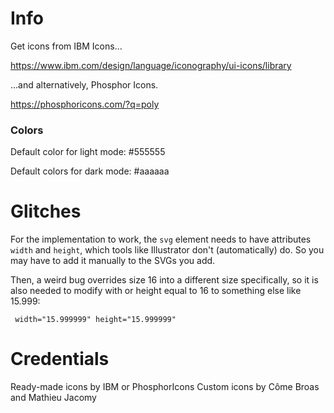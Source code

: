 # Info

Get icons from IBM Icons...

https://www.ibm.com/design/language/iconography/ui-icons/library

...and alternatively, Phosphor Icons.

https://phosphoricons.com/?q=poly


### Colors

Default color for light mode: #555555

Default colors for dark mode: #aaaaaa


# Glitches

For the implementation to work, the ```svg``` element needs to have attributes ```width``` and ```height```, which tools like Illustrator don't (automatically) do. So you may have to add it manually to the SVGs you add.

Then, a weird bug overrides size 16 into a different size specifically, so it is also needed to modify with or height equal to 16 to something else like 15.999:

```
 width="15.999999" height="15.999999"
```


# Credentials

Ready-made icons by IBM or PhosphorIcons
Custom icons by Côme Broas and Mathieu Jacomy
